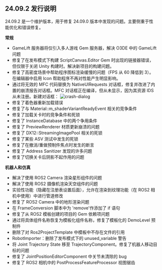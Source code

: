 ## 24.09.2 发行说明

24.09.2 是一个维护版本，用于修复 24.09.0 版本中发现的问题。主要侧重于性能优化和错误修复。

**常规**

* GameLift 服务器将仅引入多人游戏 Gem 服务器，解决 O3DE 中的 GameLift 问题
* 修复了在发布模式下构建 ScriptCanvas.Editor Gem 时出现的链接器错误，但仅限于关闭 Unity 构建时。解决新项目的构建问题。
* 修复了高密度场景中帮助程序图标渲染缓慢的问题（FPS 从 60 降低到 3）。在编辑器中启用 Icon 帮助程序不再对性能产生明显影响。
* 通过将无效的 MFC 代码替换为 NativeUIRequests 对话框，修复并改进了内置的崩溃报告对话框。MFC 对话框正在编译，但从未显示，因为其资源 IDS 从未注册。新建对话框： ![crash-dialog](https://github.com/user-attachments/assets/12de1db0-112a-4e4d-a587-059b1d3c1150)
* 修复了着色器重新加载错误
* 修复了与 Material::m_shaderVariantReadyEvent 相关的竞争条件
* 修复了加载关卡时的竞争条件和死锁
* 修复了 InstanceDatabase 中的两个争用条件
* 修复了 PreviewRenderer 材质更新崩溃的问题
* 修复了 DX12::StreamingImagePool 相关的死锁
* 修复了某些 ASV 测试中发生的死锁
* 修复了在撤消/重做预制件焦点时发生的断言
* 修复了 Address Sanitizer 发现的许多问题
* 修复了切换关卡后阴影不起作用的问题


**机器人和仿真**

* 解决了使用 ROS2 Camera 渲染星形组件的问题
* 解决了使用 ROS2 摄像机渲染天空组件的问题
* 实验性功能（隐藏在注册表设置后面），允许在渲染到纹理功能（在 ROS2 相机中使用）中进行管道修改
* 修复了 ROS2 Camera 中的地形渲染问题
* 在 FrameConversion 脚本中为 'remove'作添加了 if 语句
* 修复了从 ROS2 模板创建的项目的 Gem 依赖项问题
* 通过将具体组件名称恢复为模板化组件名称，修复了模板化的 DemoLevel 预制件
* 删除了对 Ros2ProjectTemplate 中模板中不存在文件的引用
* RobotImporter：删除了发布模式下的 unused_variable 警告
* 将 Joint Trajectory State 移至 TrajectoryComponent。修复了机器人移动目标的问题
* 修复了 JointPositionEditorComponent 中关节未清除的 bug
* 修复了 ROS2 相机中的 PostProcessFeatureProcessor 视图锯齿
